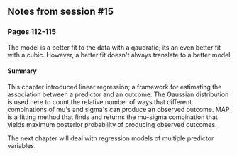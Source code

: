 ## Notes from session #15
### Pages 112-115


The model is a better fit to the data with a qaudratic; its an even better fit with a cubic. However, a better fit doesn't always translate to a better model

#### Summary

This chapter introduced linear regression; a framework for estimating the association between a predictor and an outcome. The Gaussian distribution is used here to count the relative number of ways that different combinations of mu's and sigma's can produce an observed outcome. MAP is a fitting method that finds and returns the mu-sigma combination that yields maximum posterior probability of producing observed outcomes.

The next chapter will deal with regression models of multiple predictor variables.


